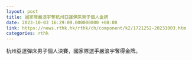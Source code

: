 ```yaml
---
layout: post
title: 國家隊嚴浪宇奪杭州亞運彈床男子個人金牌
date: 2023-10-03 16:29:09.000000000 +08:00
link: https://news.rthk.hk/rthk/ch/component/k2/1721252-20231003.htm
categories: rthk
---
```


杭州亞運彈床男子個人決賽，國家隊選手嚴浪宇奪得金牌。
